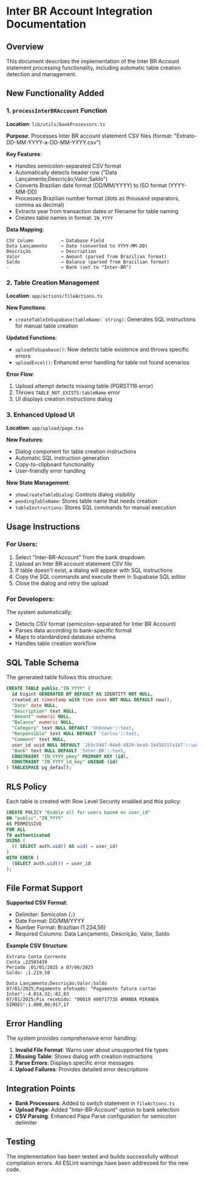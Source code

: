 # Inter BR Account Integration Documentation

## Overview

This document describes the implementation of the Inter BR Account statement processing functionality, including automatic table creation detection and management.

## New Functionality Added

### 1. `processInterBRAccount` Function

**Location**: `lib/utils/bankProcessors.ts`

**Purpose**: Processes Inter BR account statement CSV files (format: "Extrato-DD-MM-YYYY-a-DD-MM-YYYY.csv")

**Key Features**:

- Handles semicolon-separated CSV format
- Automatically detects header row ("Data Lançamento;Descrição;Valor;Saldo")
- Converts Brazilian date format (DD/MM/YYYY) to ISO format (YYYY-MM-DD)
- Processes Brazilian number format (dots as thousand separators, comma as decimal)
- Extracts year from transaction dates or filename for table naming
- Creates table names in format: `IN_YYYY`

**Data Mapping**:

```
CSV Column          → Database Field
Data Lançamento     → Date (converted to YYYY-MM-DD)
Descrição           → Description
Valor               → Amount (parsed from Brazilian format)
Saldo               → Balance (parsed from Brazilian format)
-                   → Bank (set to "Inter-BR")
```

### 2. Table Creation Management

**Location**: `app/actions/fileActions.ts`

**New Functions**:

- `createTableInSupabase(tableName: string)`: Generates SQL instructions for manual table creation

**Updated Functions**:

- `uploadToSupabase()`: Now detects table existence and throws specific errors
- `uploadExcel()`: Enhanced error handling for table not found scenarios

**Error Flow**:

1. Upload attempt detects missing table (PGRST116 error)
2. Throws `TABLE_NOT_EXISTS:tableName` error
3. UI displays creation instructions dialog

### 3. Enhanced Upload UI

**Location**: `app/upload/page.tsx`

**New Features**:

- Dialog component for table creation instructions
- Automatic SQL instruction generation
- Copy-to-clipboard functionality
- User-friendly error handling

**New State Management**:

- `showCreateTableDialog`: Controls dialog visibility
- `pendingTableName`: Stores table name that needs creation
- `tableInstructions`: Stores SQL commands for manual execution

## Usage Instructions

### For Users:

1. Select "Inter-BR-Account" from the bank dropdown
2. Upload an Inter BR account statement CSV file
3. If table doesn't exist, a dialog will appear with SQL instructions
4. Copy the SQL commands and execute them in Supabase SQL editor
5. Close the dialog and retry the upload

### For Developers:

The system automatically:

- Detects CSV format (semicolon-separated for Inter BR Account)
- Parses data according to bank-specific format
- Maps to standardized database schema
- Handles table creation workflow

## SQL Table Schema

The generated table follows this structure:

```sql
CREATE TABLE public."IN_YYYY" (
  id bigint GENERATED BY DEFAULT AS IDENTITY NOT NULL,
  created_at timestamp with time zone NOT NULL DEFAULT now(),
  "Date" date NULL,
  "Description" text NULL,
  "Amount" numeric NULL,
  "Balance" numeric NULL,
  "Category" text NULL DEFAULT 'Unknown'::text,
  "Responsible" text NULL DEFAULT 'Carlos'::text,
  "Comment" text NULL,
  user_id uuid NULL DEFAULT '2b5c5467-04e0-4820-bea9-1645821fa1b7'::uuid,
  "Bank" text NULL DEFAULT 'Inter-BR'::text,
  CONSTRAINT "IN_YYYY_pkey" PRIMARY KEY (id),
  CONSTRAINT "IN_YYYY_id_key" UNIQUE (id)
) TABLESPACE pg_default;
```

## RLS Policy

Each table is created with Row Level Security enabled and this policy:

```sql
CREATE POLICY "Enable all for users based on user_id"
ON "public"."IN_YYYY"
AS PERMISSIVE
FOR ALL
TO authenticated
USING (
  (( SELECT auth.uid() AS uid) = user_id)
)
WITH CHECK (
  (SELECT auth.uid()) = user_id
);
```

## File Format Support

**Supported CSV Format**:

- Delimiter: Semicolon (`;`)
- Date Format: DD/MM/YYYY
- Number Format: Brazilian (1.234,56)
- Required Columns: Data Lançamento, Descrição, Valor, Saldo

**Example CSV Structure**:

```
Extrato Conta Corrente
Conta ;22503439
Período ;01/01/2025 a 07/06/2025
Saldo: ;1.219,58

Data Lançamento;Descrição;Valor;Saldo
07/01/2025;Pagamento efetuado: "Pagamento fatura cartao Inter";-4.014,32;-82,83
07/01/2025;Pix recebido: "00019 400717735 AMANDA MIRANDA SIMOES";1.000,00;917,17
```

## Error Handling

The system provides comprehensive error handling:

1. **Invalid File Format**: Warns user about unsupported file types
2. **Missing Table**: Shows dialog with creation instructions
3. **Parse Errors**: Displays specific error messages
4. **Upload Failures**: Provides detailed error descriptions

## Integration Points

- **Bank Processors**: Added to switch statement in `fileActions.ts`
- **Upload Page**: Added "Inter-BR-Account" option to bank selection
- **CSV Parsing**: Enhanced Papa Parse configuration for semicolon delimiter

## Testing

The implementation has been tested and builds successfully without compilation errors. All ESLint warnings have been addressed for the new code.
